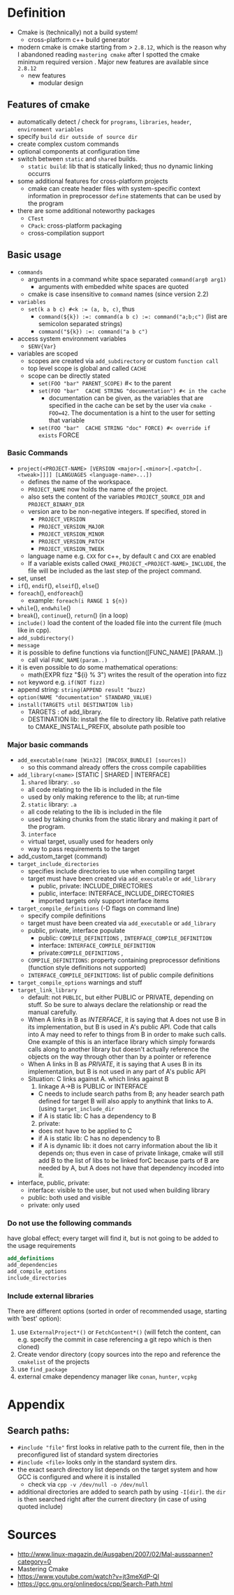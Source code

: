 
# Definition
- Cmake is (technically) not a build system!
  - cross-platform  c++ build generator
- modern cmake is cmake starting from > `2.8.12`, which is the reason why I
  abandoned reading  `mastering cmake` after I spotted the cmake minimum
  required version . Major new features are available since `2.8.12`
  - new features
    - modular design

## Features of cmake
- automatically detect / check for `programs`, `libraries`, `header`, 
  `environment variables`
- specify `build dir outside of source dir`
- create complex custom commands
- optional components at configuration time
- switch between `static` and `shared` builds.
  - `static build`: lib that is statically linked; thus no dynamic linking
    occurrs
- some additional features for cross-platform projects  
  - cmake can create header files with system-specific context information in
    preprocessor `define` statements that can be used by the program
- there are some additional noteworthy packages 
  - `CTest` 
  - `CPack`: cross-platform packaging 
  - cross-compilation support

## Basic usage
- `commands`
  - arguments in a command white space  separated `command(arg0 arg1)`
    - arguments with embedded white spaces are quoted
  - cmake is case insensitive to `command` names (since version 2.2)
- `variables`
  - `set(k a b c) #<k := (a, b, c)`, thus
      - `command(${k}) :=: command(a b c) :=: command("a;b;c")` (list are
        semicolon separated strings)
      - `command("${k}) :=: command("a b c")`
- access system environment variables
  - `$ENV{Var}`
- variables are scoped
  - scopes are created via `add_subdirectory`  or custom `function call`
  - top level scope is global and called `CACHE`
  - scope can be directly stated 
    - `set(FOO "bar" PARENT_SCOPE)` #< to the parent
    - `set(FOO "bar"  CACHE STRING "documentation") #< in the cache`
      - documentation can be given, as the variables that are specified in the
        cache can be set by the user via `cmake -FOO=42`. The documentation is
        a hint to the user for setting that variable
    - `set(FOO "bar"  CACHE STRING "doc" FORCE) #< override if exists`
    FORCE

### Basic Commands
- `project(<PROJECT-NAME>
        [VERSION <major>[.<minor>[.<patch>[.<tweak>]]]]
        [LANGUAGES <language-name>...])`
  - defines the name of the workspace.
  - `PROJECT_NAME` now holds the name of the project.
  - also sets the content of the variables `PROJECT_SOURCE_DIR` and
    `PROJECT_BINARY_DIR`
  - version are to be non-negative integers. If specified, stored in 
    - `PROJECT_VERSION` 
    - `PROJECT_VERSION_MAJOR` 
    - `PROJECT_VERSION_MINOR` 
    - `PROJECT_VERSION_PATCH` 
    - `PROJECT_VERSION_TWEEK` 
  - language name e.g. `CXX` for c++, by default `C` and `CXX` are enabled
  - If a variable exists called `CMAKE_PROJECT_<PROJECT-NAME>_INCLUDE`, the 
    file will be included as the last step of the project command.
- set,  unset
- `if`(), `endif`(), `elseif`(), `else`()
- `foreach`(), `endforeach`()
  - example: `foreach(i RANGE 1 ${n})`
- `while`(), `endwhile`()
- `break`(), `continue`(), `return`() (in a loop)
- `include()` load the content of the loaded file into the current file (much 
  like in cpp).
- `add_subdirectory()`
- `message`
- it is possible to define functions via function([FUNC_NAME] [PARAM..])
  - call vial `FUNC_NAME(param..)`
- it is even possible to do some mathematical operations: 
  - math(EXPR fizz "${i} % 3") writes the result of the operation into fizz
- `not` keyword  e.g. `if(NOT fizz)`
- append string: `string(APPEND result "buzz)`
- `option(NAME "documentation" STANDARD_VALUE)`
- `install(TARGETS util DESTINATION lib)`
  - TARGETS <target>: <name> of add_library. 
  - DESTINATION lib: install the file to directory lib. Relative path relative to CMAKE_INSTALL_PREFIX, absolute path posible too

### Major basic commands
- `add_executable(name [Win32] [MACOSX_BUNDLE] [sources])`  
    - so this command already offers the cross compile capabilities
- `add_library(<name>` [STATIC | SHARED | INTERFACE] 
  1. `shared` library: `.so` 
    - all code relating to the lib is included in the file
    - used by  only making reference to the lib; at run-time
  2. `static` library: `.a` 
    - all code relating to the lib is included in the file
    - used by taking chunks from the static library and making it part of the
      program.
  3. `interface`
    - virtual target, usually used for headers only
    - way to pass requirements to the target
- add_custom_target (command)
- `target_include_directories`
  - specifies include directories to use when compiling target
  - target must have been created via `add_executable` or `add_library`
    - public, private: INCLUDE_DIRECTORIES
    - public, interface: INTERFACE_INCLUDE_DIRECTORIES
    - imported targets only support interface items
- `target_compile_definitions` (-D flags on command line)
  - specify compile definitions
  - target must have been created via `add_executable` or `add_library`
  - public, private, interface populate
    - public: `COMPILE_DEFINITIONS` , `INTERFACE_COMPILE_DEFINITION`
    - interface: `INTERFACE_COMPILE_DEFINITION`
    - private:`COMPILE_DEFINITIONS` , 
  - `COMPILE_DEFINITIONS`: property containing preprocessor definitions 
    (function style definitions not supported)
  - `INTERFACE_COMPILE_DEFINITIONS`: list of public compile definitions 
- `target_compile_options`  warnings and stuff
- `target_link_library` 
  - default: not `PUBLIC`, but either PUBLIC or PRIVATE, depending on stuff. So
    be sure to always declare the relationship or read the manual carefully.
  - When A links in B as *INTERFACE*, it is saying that A does not use B
   in its implementation, but B is used in A's public API. Code that calls
   into A may need to refer to things from B in order to make such calls. One
   example of this is an interface library which simply forwards calls along
   to another library but doesn't actually reference the objects on the way
   through other than by a pointer or reference
  - When A links in B as *PRIVATE*, it is saying that A uses B in its 
    implementation, but B is not used in any part of A's public API
  - Situation: C links against A. which links against B
    1. linkage A->B is PUBLIC or INTERFACE
      - C needs to include search paths from B; any header search path defined
        for target B will also apply to anythink that links to A. (using
        `target_include_dir`
      - if A is static lib: C has a dependency to B
    2. private:
      - does not have to be applied to C
      - if A is static lib: C has no dependency to B
      - if A is dynamic lib: it does not carry information about the lib it
        depends on; thus even in case of private linkage, cmake will still add
        B to the list of libs to be linked forC because parts of B are needed 
        by A, but A does not have that dependency incoded into it.
- interface, public, private: 
  - interface: visible to the user, but not used when building library
  - public: both used and visible
  - private: only used




### Do not use the following commands
have global effect; every target will find it, but is not going to be added to
the usage requirements
```cmake
add_definitions
add_dependencies
add_compile_options
include_directories
```

### Include  external libraries
There are different options (sorted in order of recommended usage, starting
with 'best' option):
1. use `ExternalProject*()` or `FetchContent*()` (will fetch the content, can
   e.g. specify the commit in case referencing a git repo which is then cloned)
2. Create vendor directory (copy sources into the repo and reference the
   `cmakelist` of the projects
3. use `find_package`
4. external cmake dependency manager like `conan`, `hunter`, `vcpkg`







# Appendix
## Search paths:
- `#include "file"` first looks in relative path to the current file, 
  then in the preconfigured list of standard system directories
- `#include <file>` looks only in the standard system dirs.
- the exact search directory list depends on the target system and how GCC is
  configured and where it is installed
  - check via `cpp -v /dev/null -o /dev/null`
- additional directories are added to search path by using `-I[dir]`. the `dir`
  is then searched right after the current directory (in case of using quoted
  include)



# Sources
- http://www.linux-magazin.de/Ausgaben/2007/02/Mal-ausspannen?category=0
- Mastering Cmake
- https://www.youtube.com/watch?v=jt3meXdP-QI
- https://gcc.gnu.org/onlinedocs/cpp/Search-Path.html
